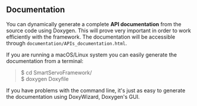 Documentation
-------------

You can dynamically generate a complete **API documentation** from the source code using Doxygen. This will prove very important in order to work efficiently with the framework. The documentation will be accessible through `documentation/APIs_documentation.html`.

If you are running a macOS/Linux system you can easily generate the documentation from a terminal:
> $ cd SmartServoFramework/  
> $ doxygen Doxyfile  

If you have problems with the command line, it's just as easy to generate the documentation using DoxyWizard, Doxygen's GUI.
